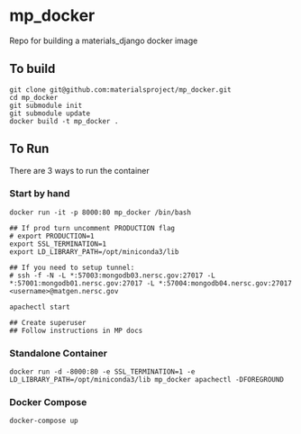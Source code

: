 # mp_docker

Repo for building a materials_django docker image

## To build

```
git clone git@github.com:materialsproject/mp_docker.git
cd mp_docker
git submodule init
git submodule update
docker build -t mp_docker .
```

## To Run 

There are 3 ways to run the container

### Start by hand
```
docker run -it -p 8000:80 mp_docker /bin/bash

## If prod turn uncomment PRODUCTION flag
# export PRODUCTION=1
export SSL_TERMINATION=1
export LD_LIBRARY_PATH=/opt/miniconda3/lib

## If you need to setup tunnel:
# ssh -f -N -L *:57003:mongodb03.nersc.gov:27017 -L *:57001:mongodb01.nersc.gov:27017 -L *:57004:mongodb04.nersc.gov:27017 <username>@matgen.nersc.gov

apachectl start

## Create superuser
## Follow instructions in MP docs

```

### Standalone Container 
```
docker run -d -8000:80 -e SSL_TERMINATION=1 -e LD_LIBRARY_PATH=/opt/miniconda3/lib mp_docker apachectl -DFOREGROUND
```

### Docker Compose
```
docker-compose up
```
